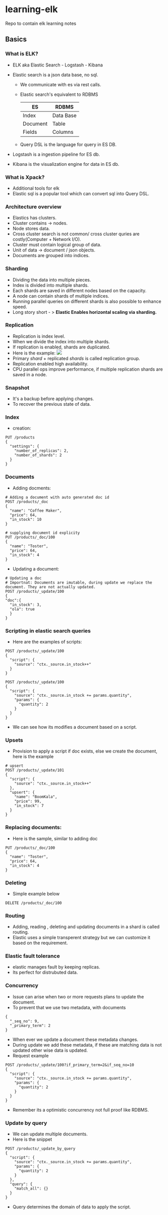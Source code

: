 # learning-elk
Repo to contain elk learning notes


## Basics
### What is ELK?
* ELK aka Elastic Search - Logstash - Kibana
* Elastic search is a json data base, no sql.
   * We communicate with es via rest calls.
   * Elastic search's equivalent to RDBMS

        | ES| RDBMS |
        |---|---| 
        |Index | Data Base|
        | Document | Table|
        |Fields | Columns|
    * Query DSL is the language for query in ES DB.


* Logstash is a ingestion pipeline for ES db.
* Kibana is the visualization engine for data in ES db.

### What is Xpack?
* Additional tools for elk
* Elastic sql is a popular tool which can convert sql into Query DSL.

### Architecture overview
* Elastics has clusters.
* Cluster contains -> nodes. 
* Node stores data.
* Cross cluster search is not common/ cross cluster quries are costly(Computer + Network I/O). 
* Cluster must contain logical group of data.
* Unit of data -> document / json objects.
* Documents are grouped into indices. 

### Sharding
* Dividing the data into multiple pieces.
* Index is divided into multiple shards.
* Each shards are saved in different nodes based on the capacity. 
* A node can contain shards of multiple indices.
* Running parallel queries on different shards is also possible to enhance speed.
* Long story short - > **Elastic Enables horizontal scaling via sharding.**

### Replication
* Replication is index level.
* When we divide the index into multiple shards.
* If replication is enabled, shards are duplicated.
* Here is the example:
![](images/replication_idea.png)
* Primary _shard_ + replicated _shards_ is called replication group.
* Replication enabled high availability.
* CPU parallel ops improve performance, if multiple replication shards are saved in a node.

### Snapshot
* It's a backup before applying changes.
* To recover the previous state of data. 

### Index 
* creation:
```
PUT /products
{
  "settings": {
    "number_of_replicas": 2,
    "number_of_shards": 2
  }
}
```

### Documents
* Adding docments:
```
# Adding a document with auto generated doc id
POST /products/_doc
{
  "name": "Coffee Maker",
  "price": 64,
  "in_stock": 10
}

# supplying document id explicity
PUT /products/_doc/100
{
  "name": "Toster",
  "price": 64,
  "in_stock": 4
}
```
* Updating a document:
```
# Updating a doc
# Importnat: Documents are imutable, during update we replace the document. They are not actually updated. 
POST /products/_update/100
{
"doc":{
  "in_stock": 3,
  "ola": true  
  }
}
```
### Scripting in elastic search queries 
* Here are the examples of scripts:
```
POST /products/_update/100
{
  "script": {
    "source": "ctx._source.in_stock++"
  }
}

POST /products/_update/100
{
  "script": {
    "source": "ctx._source.in_stock += params.quantity",
    "params": {
      "quantity": 2
    }
  }
}
```
* We can see how its modifies a document based on a script.

### Upsets 
* Provision to apply a script if doc exists, else we create the document, here is the example
```
# upsert 
POST /products/_update/101
{
  "script": {
    "source": "ctx._source.in_stock++"
  },
  "upsert": {
    "name": "BoomKala",
    "price": 99,
    "in_stock": 7
  }
}
```

### Replacing documents:
* Here is the sample, similar to adding doc
```
PUT /products/_doc/100
{
  "name": "Toster",
  "price": 64,
  "in_stock": 4
}
```

### Deleting
* Simple example below
```
DELETE /products/_doc/100
```

### Routing
* Adding, reading , deleting and updating documents in a shard is called routing.
* Elastic uses a simple transperent strategy but we can customize it based on the requirement.

### Elastic fault tolerance 
* elastic manages fault by keeping replicas.
* Its perfect for distrubuted data.

### Concurrency
* Issue can arise when two or more requests plans to update the document.
* To prevent that we use two metadata, with documents
```
{
  "_seq_no": 9,
  "_primary_term": 2
}
``` 
* When ever we update a document these metadata changes.
* During update we add these metadata, if these are matching data is not updated other wise data is updated.
* Request example
```
POST /products/_update/100?if_primary_term=2&if_seq_no=10
{
  "script": {
    "source": "ctx._source.in_stock += params.quantity",
    "params": {
      "quantity": 2
    }
  }
}
```
* Remember its a optimistic concurrency not full proof like RDBMS.

### Update by query
* We can update multiple documents.
* Here is the snippet
```
POST /products/_update_by_query
{
  "script": {
    "source": "ctx._source.in_stock += params.quantity",
    "params": {
      "quantity": 2
    }
  },
  "query": {
    "match_all": {}
  }
}
```
* Query determines the domain of data to apply the script.